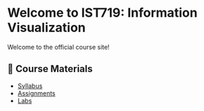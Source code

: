 # Welcome to IST719: Information Visualization

Welcome to the official course site!

## 📘 Course Materials

- [Syllabus](syllabus.md)
- [Assignments](assignments/week1.md)
- [Labs](labs/lab1.md)
